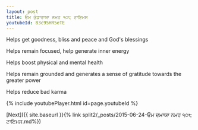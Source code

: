 ```yaml
---
layout: post
title: ਓਮ ਕੁੰਡਾਰਾਯਾ ਨਮਹ ੧੦੮ ਟਾਇਮਸ
youtubeId: 83c95HR5eTE
---
```

 
 
Helps get goodness, bliss and peace and God's blessings
 
Helps remain focused, help generate inner energy 
 
Helps boost physical and mental health 
 
Helps remain grounded and generates a sense of gratitude towards the greater power 
 
Helps reduce bad karma
 
 
 
 


{% include youtubePlayer.html id=page.youtubeId %}
 
[Next]({{ site.baseurl }}{% link  split2/_posts/2015-06-24-ਓਮ ਦਮਾਯਾ ਨਮਹ ੧੦੮ ਟਾਇਮਸ.md%})
 

